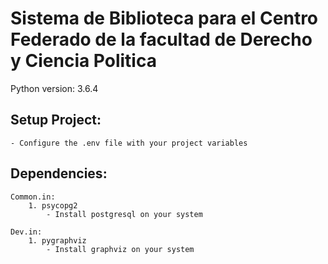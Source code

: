 Sistema de Biblioteca para el Centro Federado de la facultad de Derecho y Ciencia Politica
==========================================================================================

Python version: 3.6.4

Setup Project:
--------------

    - Configure the .env file with your project variables


Dependencies:
-------------


    Common.in:
        1. psycopg2
            - Install postgresql on your system

    Dev.in:
        1. pygraphviz
            - Install graphviz on your system
